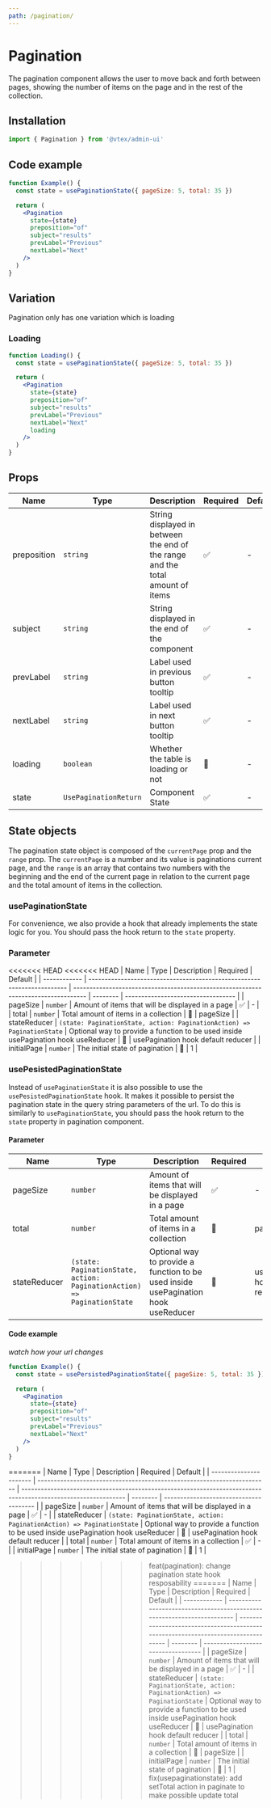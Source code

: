 ```yaml
---
path: /pagination/
---
```


# Pagination

The pagination component allows the user to move back and forth between pages, showing the number of items on the page and in the rest of the collection.

## Installation

```jsx isStatic
import { Pagination } from '@vtex/admin-ui'
```

## Code example

```jsx
function Example() {
  const state = usePaginationState({ pageSize: 5, total: 35 })

  return (
    <Pagination
      state={state}
      preposition="of"
      subject="results"
      prevLabel="Previous"
      nextLabel="Next"
    />
  )
}
```

## Variation

Pagination only has one variation which is loading

### Loading

```jsx
function Loading() {
  const state = usePaginationState({ pageSize: 5, total: 35 })

  return (
    <Pagination
      state={state}
      preposition="of"
      subject="results"
      prevLabel="Previous"
      nextLabel="Next"
      loading
    />
  )
}
```

## Props

| Name        | Type                  | Description                                                                    | Required | Default |
| ----------- | --------------------- | ------------------------------------------------------------------------------ | -------- | ------- |
| preposition | `string`              | String displayed in between the end of the range and the total amount of items | ✅       | -       |
| subject     | `string`              | String displayed in the end of the component                                   | ✅       | -       |
| prevLabel   | `string`              | Label used in previous button tooltip                                          | ✅       | -       |
| nextLabel   | `string`              | Label used in next button tooltip                                              | ✅       | -       |
| loading     | `boolean`             | Whether the table is loading or not                                            | 🚫       | -       |
| state       | `UsePaginationReturn` | Component State                                                                | ✅       | -       |

## State objects

The pagination state object is composed of the `currentPage` prop and the `range` prop. The `currentPage` is a number and its value is paginations current page, and the `range` is an array that contains two numbers with the beginning and the end of the current page in relation to the current page and the total amount of items in the collection.

### usePaginationState

For convenience, we also provide a hook that already implements the state logic for you. You should pass the hook return to the `state` property.

### Parameter

<<<<<<< HEAD
<<<<<<< HEAD
| Name         | Type                                                                    | Description                                                                        | Required | Default                            |
| ------------ | ----------------------------------------------------------------------- | ---------------------------------------------------------------------------------- | -------- | ---------------------------------- |
| pageSize     | `number`                                                                | Amount of items that will be displayed in a page                                   | ✅       | -                                  |
| total        | `number`                                                                | Total amount of items in a collection                                              | 🚫       | pageSize                           |
| stateReducer | `(state: PaginationState, action: PaginationAction) => PaginationState` | Optional way to provide a function to be used inside usePagination hook useReducer | 🚫       | usePagination hook default reducer |
| initialPage  | `number`                                                                | The initial state of pagination                                                    | 🚫       | 1                                  |

### usePesistedPaginationState

Instead of `usePaginationState` it is also possible to use the `usePesistedPaginationState` hook. It makes it possible to persist the pagination state in the query string parameters of the url. To do this is similarly to `usePaginationState`, you should pass the hook return to the `state` property in pagination component.

#### Parameter

| Name         | Type                                                                    | Description                                                                        | Required | Default                            |
| ------------ | ----------------------------------------------------------------------- | ---------------------------------------------------------------------------------- | -------- | ---------------------------------- |
| pageSize     | `number`                                                                | Amount of items that will be displayed in a page                                   | ✅       | -                                  |
| total        | `number`                                                                | Total amount of items in a collection                                              | 🚫       | pageSize                           |
| stateReducer | `(state: PaginationState, action: PaginationAction) => PaginationState` | Optional way to provide a function to be used inside usePagination hook useReducer | 🚫       | usePagination hook default reducer |

#### Code example

_watch how your url changes_

```jsx
function Example() {
  const state = usePersistedPaginationState({ pageSize: 5, total: 35 })

  return (
    <Pagination
      state={state}
      preposition="of"
      subject="results"
      prevLabel="Previous"
      nextLabel="Next"
    />
  )
}
```
=======
| Name                   | Type                                                                    | Description                                                                                                    | Required | Default                                |
| ---------------------- | ----------------------------------------------------------------------- | -------------------------------------------------------------------------------------------------------------- | -------- | -------------------------------------- |
| pageSize                   | `number`                                                                | Amount of items that will be displayed in a page                                                               | ✅       | -                                      |
| stateReducer      | `(state: PaginationState, action: PaginationAction) => PaginationState` | Optional way to provide a function to be used inside usePagination hook useReducer                             | 🚫       | usePagination hook default reducer     |
| total       | `number`              | Total amount of items in a collection                                          | ✅       | -       |
| initialPage | `number` | The initial state of pagination | 🚫  | 1 |
>>>>>>> feat(pagination): change pagination state hook resposability
=======
| Name         | Type                                                                    | Description                                                                        | Required | Default                            |
| ------------ | ----------------------------------------------------------------------- | ---------------------------------------------------------------------------------- | -------- | ---------------------------------- |
| pageSize     | `number`                                                                | Amount of items that will be displayed in a page                                   | ✅       | -                                  |
| stateReducer | `(state: PaginationState, action: PaginationAction) => PaginationState` | Optional way to provide a function to be used inside usePagination hook useReducer | 🚫       | usePagination hook default reducer |
| total        | `number`                                                                | Total amount of items in a collection                                              | 🚫       | pageSize                           |
| initialPage  | `number`                                                                | The initial state of pagination                                                    | 🚫       | 1                                  |
>>>>>>> fix(usepaginationstate): add setTotal action in paginate to make possible update total
